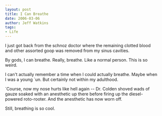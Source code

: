 ```yaml
---
layout: post
title: I Can Breathe
date: 2006-03-06
author: Jeff Watkins
tags:
- Life
---
```


I just got back from the schnoz doctor where the remaining clotted blood and other assorted goop was removed from my sinus cavities.

By gods, I can breathe. Really, breathe. Like a normal person. This is so weird.

I can't actually remember a time when I could actually breathe. Maybe when I was a young `un. But certainly not within my adulthood.

`Course, now my nose hurts like hell again -- Dr. Colden shoved wads of gauze soaked with an anesthetic up there before firing up the diesel-powered roto-rooter. And the anesthetic has now worn off.

Still, breathing is so cool.